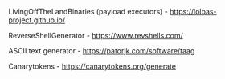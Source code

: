 LivingOffTheLandBinaries (payload executors) - https://lolbas-project.github.io/

ReverseShellGenerator - https://www.revshells.com/

ASCII text generator - https://patorjk.com/software/taag

Canarytokens - https://canarytokens.org/generate
